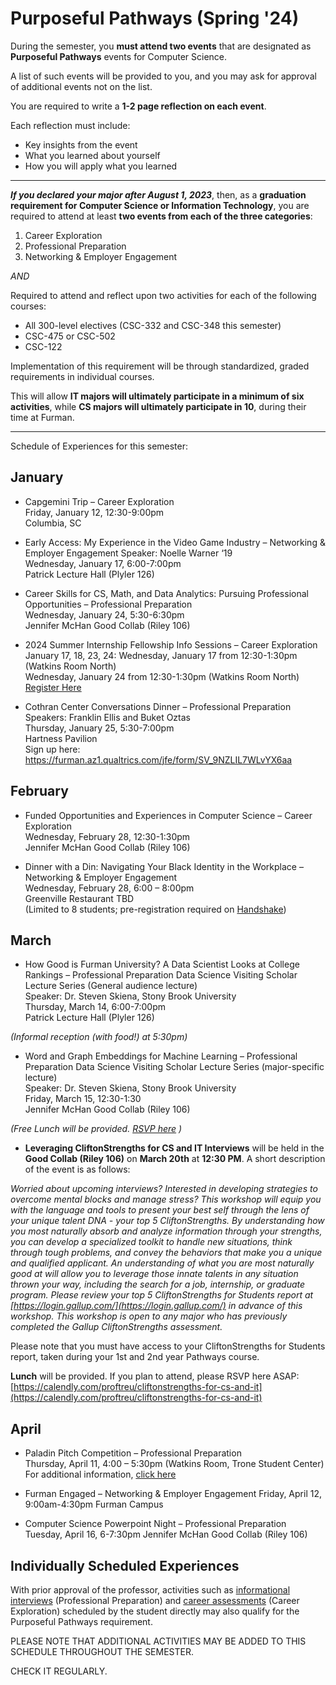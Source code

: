 
# Purposeful Pathways (Spring '24)

During the semester, you **must attend two events** that are designated as **Purposeful Pathways** events for Computer Science.

A list of such events will be provided to you, and you may ask for approval of additional events not on the list.

You are required to write a **1-2 page reflection on each event**.

Each reflection must include:

* Key insights from the event
* What you learned about yourself
* How you will apply what you learned

<hr/>

**_If you declared your major after August 1, 2023_**, then, as a **graduation requirement for Computer Science or Information Technology**, you are required to attend at least **two events from each of the three categories**:

1. Career Exploration
2. Professional Preparation
3. Networking & Employer Engagement

_AND_

Required to attend and reflect upon two activities for each of the following courses:
* All 300-level electives (CSC-332 and CSC-348 this semester)
* CSC-475 or CSC-502
* CSC-122

Implementation of this requirement will be through standardized, graded requirements in individual courses. 

This will allow **IT majors will ultimately participate in a minimum of six activities**, while **CS majors will ultimately participate in 10**, during their time at Furman.

<hr/>

Schedule of Experiences for this semester:

## January


* Capgemini Trip – Career Exploration \
Friday, January 12, 12:30-9:00pm \
Columbia, SC

* Early Access: My Experience in the Video Game Industry – Networking & Employer Engagement Speaker: Noelle Warner ‘19 \
Wednesday, January 17, 6:00-7:00pm \
Patrick Lecture Hall (Plyler 126) 

* Career Skills for CS, Math, and Data Analytics: Pursuing Professional Opportunities – Professional Preparation  \
Wednesday, January 24, 5:30-6:30pm \
Jennifer McHan Good Collab (Riley 106) 

* 2024 Summer Internship Fellowship Info Sessions – Career Exploration \
January 17, 18, 23, 24: Wednesday, January 17 from 12:30-1:30pm (Watkins Room North) \
Wednesday, January 24 from 12:30-1:30pm (Watkins Room North) \
[Register Here](https://www.signupgenius.com/go/8050E45AEA82CA5F85-46529138-summer/83970670#/)

* Cothran Center Conversations Dinner – Professional Preparation Speakers: Franklin Ellis and Buket Oztas \
Thursday, January 25, 5:30-7:00pm \
Hartness Pavilion \
Sign up here: https://furman.az1.qualtrics.com/jfe/form/SV_9NZLIL7WLvYX6aa  

## February

* Funded Opportunities and Experiences in Computer Science – Career Exploration \
Wednesday, February 28, 12:30-1:30pm \
Jennifer McHan Good Collab (Riley 106) 

* Dinner with a Din: Navigating Your Black Identity in the Workplace – Networking & Employer Engagement \
Wednesday, February 28, 6:00 – 8:00pm \
Greenville Restaurant TBD \
(Limited to 8 students; pre-registration required on [Handshake](https://furman.joinhandshake.com/edu))
  
## March

* How Good is Furman University? A Data Scientist Looks at College Rankings – Professional  Preparation Data Science Visiting Scholar Lecture Series (General audience lecture)  \
Speaker: Dr. Steven Skiena, Stony Brook University \
Thursday, March 14, 6:00-7:00pm \
Patrick Lecture Hall (Plyler 126)

_(Informal reception (with food!) at 5:30pm)_
<!-- Jennifer McHan Good Collab (Riley 106) -->

* Word and Graph Embeddings for Machine Learning – Professional Preparation Data Science Visiting Scholar Lecture Series (major-specific lecture) \
Speaker: Dr. Steven Skiena, Stony Brook University \
Friday, March 15, 12:30-1:30 \
Jennifer McHan Good Collab (Riley 106) 

_(Free Lunch will be provided. [RSVP here](https://calendly.com/proftreu/data-science-visiting-scholar?month=2024-03) )_


* **Leveraging CliftonStrengths for CS and IT Interviews**  will be held in the **Good Collab (Riley 106)** on **March 20th** at **12:30 PM**. A short description of the event is as follows:

_Worried about upcoming interviews? Interested in developing strategies to overcome mental blocks and manage stress? This workshop will equip you with the language and tools to present your best self through the lens of your unique talent DNA - your top 5 CliftonStrengths. By understanding how you most naturally absorb and analyze information through your strengths, you can develop a specialized toolkit to handle new situations, think through tough problems, and convey the behaviors that make you a unique and qualified applicant. An understanding of what you are most naturally good at will allow you to leverage those innate talents in any situation thrown your way, including the search for a job, internship, or graduate program. Please review your top 5 CliftonStrengths for Students report at [https://login.gallup.com/](https://login.gallup.com/) in advance of this workshop. This workshop is open to any major who has previously completed the Gallup CliftonStrengths assessment._

Please note that you must have access to your CliftonStrengths for Students report, taken during your 1st and 2nd year Pathways course. 

**Lunch** will be provided. If you plan to attend, please RSVP here ASAP: [https://calendly.com/proftreu/cliftonstrengths-for-cs-and-it](https://calendly.com/proftreu/cliftonstrengths-for-cs-and-it)


## April

* Paladin Pitch Competition – Professional Preparation \
Thursday, April 11, 4:00 – 5:30pm (Watkins Room, Trone Student Center)  \
For additional information, [click here](https://www.furman.edu/innovation-entrepreneurship/innovation-entrepreneurship/paladin-pitch-competition/)

* Furman Engaged – Networking & Employer Engagement Friday, April 12, 9:00am-4:30pm
Furman Campus

* Computer Science Powerpoint Night – Professional Preparation Tuesday, April 16, 6-7:30pm
Jennifer McHan Good Collab (Riley 106)

## Individually Scheduled Experiences

With prior approval of the professor, activities such as [informational interviews](https://forms.office.com/r/RMvekm70K9) (Professional Preparation) and [career assessments](https://www.furman.edu/career-services/) (Career Exploration) scheduled by the student directly may also qualify for the Purposeful Pathways requirement.

PLEASE NOTE THAT ADDITIONAL ACTIVITIES MAY BE ADDED TO THIS SCHEDULE THROUGHOUT THE SEMESTER. 

CHECK IT REGULARLY.